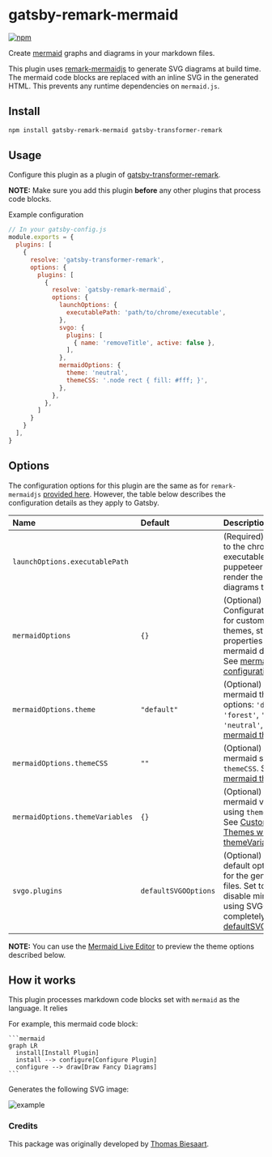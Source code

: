 # gatsby-remark-mermaid
[![npm](https://img.shields.io/npm/v/gatsby-remark-mermaid.svg?style=flat-square)](https://www.npmjs.com/package/gatsby-remark-mermaid)

Create [mermaid](https://mermaidjs.github.io/) graphs and diagrams in your markdown files.

This plugin uses [remark-mermaidjs](https://github.com/remcohaszing/remark-mermaidjs) to generate SVG diagrams at build time. The mermaid code blocks are replaced with an inline SVG in the generated HTML. This prevents any runtime
dependencies on `mermaid.js`.

## Install

```sh
npm install gatsby-remark-mermaid gatsby-transformer-remark
```

## Usage

Configure this plugin as a plugin of [gatsby-transformer-remark](https://www.gatsbyjs.com/plugins/gatsby-transformer-remark/).

**NOTE:** Make sure you add this plugin **before** any other plugins that process code blocks.

Example configuration

```js
// In your gatsby-config.js
module.exports = {
  plugins: [
    {
      resolve: 'gatsby-transformer-remark',
      options: {
        plugins: [
          {
            resolve: `gatsby-remark-mermaid`,
            options: {
              launchOptions: {
                executablePath: 'path/to/chrome/executable',
              },
              svgo: {
                plugins: [
                  { name: 'removeTitle', active: false },
                ],
              },
              mermaidOptions: {
                theme: 'neutral',
                themeCSS: '.node rect { fill: #fff; }',
              },
            },
          },
        ]
      }
    }
  ],
}
```

## Options

The configuration options for this plugin are the same as for `remark-mermaidjs` [provided here](https://github.com/remcohaszing/remark-mermaidjs#options).
However, the table below describes the configuration details as they apply to Gatsby.

| Name                            | Default              | Description                                                                                                                                                                                                                                                               |
| :------------------------------ | :------------------- | :------------------------------------------------------------------------------------------------------------------------------------------------------------------------------------------------------------------------------------------------------------------------ |
| `launchOptions.executablePath`  |                      | (Required) String path to the chrome executable that puppeteer uses to render the mermaid diagrams to SVGs.                                                                                                                                                               |
| `mermaidOptions`                | `{}`                 | (Optional) Configuration object for customizing themes, styles, and properties of all mermaid diagrams. See [mermaidAPI configuration options](https://mermaid-js.github.io/mermaid/#/Setup).                                                                             |
| `mermaidOptions.theme`          | `"default"`          | (Optional) Name of mermaid theme. Valid options: `'default'`, `'forest'`, `'dark'`, `'neutral'`, `'null'`. See [mermaid themes](https://mermaid-js.github.io/mermaid/#/Setup?id=theme).                                                                                   |
| `mermaidOptions.themeCSS`       | `""`                 | (Optional) Override mermaid styles using `themeCSS`. See [mermaid themes](https://mermaid-js.github.io/mermaid/#/Setup?id=theme).                                                                                                                                         |
| `mermaidOptions.themeVariables` | `{}`                 | (Optional) Override mermaid variables using `themeVariables`. See [Customizing Themes with themeVariables](https://mermaid-js.github.io/mermaid/#/./theming?id=customizing-themes-with-themevariablesSpecifies).)                                                         |
| `svgo.plugins`                  | `defaultSVGOOptions` | (Optional) Override default optimizations for the generated SVG files. Set to `null` to disable minifying using SVGO completely. See [defaultSVGOOptions](https://github.com/remcohaszing/remark-mermaidjs/blob/v4.0.0/index.ts#L18)).) |

**NOTE:** You can use the [Mermaid Live Editor](https://mermaidjs.github.io/mermaid-live-editor) to preview the theme options described below.

## How it works

This plugin processes markdown code blocks set with `mermaid` as the language. It relies

For example, this mermaid code block:

    ```mermaid
    graph LR
      install[Install Plugin]
      install --> configure[Configure Plugin]
      configure --> draw[Draw Fancy Diagrams]
    ```

Generates the following SVG image:

![example](https://github.com/remcohaszing/gatsby-remark-mermaid/raw/master/example_graph.png)

### Credits

This package was originally developed by [Thomas Biesaart](https://github.com/ChappIO).
